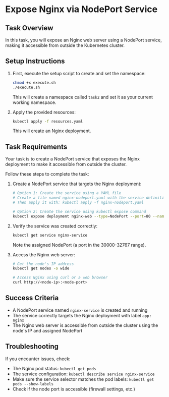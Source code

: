 # Expose Nginx via NodePort Service

## Task Overview
In this task, you will expose an Nginx web server using a NodePort service, making it accessible from outside the Kubernetes cluster.

## Setup Instructions

1. First, execute the setup script to create and set the namespace:
   ```bash
   chmod +x execute.sh
   ./execute.sh
   ```
   This will create a namespace called `task2` and set it as your current working namespace.

2. Apply the provided resources:
   ```bash
   kubectl apply -f resources.yaml
   ```
   This will create an Nginx deployment.

## Task Requirements

Your task is to create a NodePort service that exposes the Nginx deployment to make it accessible from outside the cluster.

Follow these steps to complete the task:

1. Create a NodePort service that targets the Nginx deployment:
   ```bash
   # Option 1: Create the service using a YAML file
   # Create a file named nginx-nodeport.yaml with the service definition
   # Then apply it with: kubectl apply -f nginx-nodeport.yaml
   
   # Option 2: Create the service using kubectl expose command
   kubectl expose deployment nginx-web --type=NodePort --port=80 --name=nginx-service
   ```

2. Verify the service was created correctly:
   ```bash
   kubectl get service nginx-service
   ```
   Note the assigned NodePort (a port in the 30000-32767 range).

3. Access the Nginx web server:
   ```bash
   # Get the node's IP address
   kubectl get nodes -o wide
   
   # Access Nginx using curl or a web browser
   curl http://<node-ip>:<node-port>
   ```

## Success Criteria
- A NodePort service named `nginx-service` is created and running
- The service correctly targets the Nginx deployment with label `app: nginx`
- The Nginx web server is accessible from outside the cluster using the node's IP and assigned NodePort

## Troubleshooting
If you encounter issues, check:
- The Nginx pod status: `kubectl get pods`
- The service configuration: `kubectl describe service nginx-service`
- Make sure the service selector matches the pod labels: `kubectl get pods --show-labels`
- Check if the node port is accessible (firewall settings, etc.)
